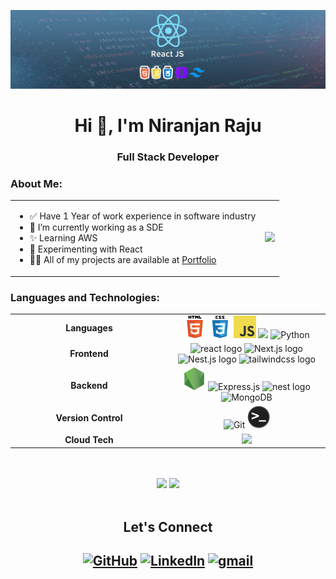 ![](https://github.com/RajuNiranjan/RajuNiranjan/blob/master/Untitled-1.jpg)

<h1 align="center">Hi 👋, I'm Niranjan Raju</h1>
<h3 align="center">Full Stack Developer</h3>

### About Me:

<table width="100%">
<tr>
<td>
<ul>
<li>✅ Have 1 Year of work experience in software industry</li>
<li>🔭 I’m currently working as a SDE</li>
<li>✨ Learning AWS</li>
<li>🌱 Experimenting with React</li>
<li>👨‍💻 All of my projects are available at <a href="https://RajuNiranjan.vercel.app">Portfolio</a></li>
</ul>
</td>
<td>
<img style="width: 100%" src="https://i.pinimg.com/originals/6e/a8/c6/6ea8c68dfa924bc2e6a9abe3e473087a.gif">
</td>
</tr>
</table>

### Languages and Technologies:

<table width="100%">  
<tr align="center">  
<td width="545"><strong>Languages</strong></td>  
<td width="466">
	<img alt="HTML5" width="36px" src="https://raw.githubusercontent.com/github/explore/80688e429a7d4ef2fca1e82350fe8e3517d3494d/topics/html/html.png" />
	<img alt="CSS3" width="36px" src="https://raw.githubusercontent.com/github/explore/80688e429a7d4ef2fca1e82350fe8e3517d3494d/topics/css/css.png" />
	<img alt="JavaScript" width="36px" src="https://raw.githubusercontent.com/github/explore/80688e429a7d4ef2fca1e82350fe8e3517d3494d/topics/javascript/javascript.png" />
	<img width="36px" src="https://img.icons8.com/color/50/000000/typescript.png"/>
	<img width="36px" src="https://img.icons8.com/color/48/000000/python.png" alt="Python"/>
</td>  
</tr>  
<tr align="center">  
<td width="50%"><strong>Frontend</strong></td>  
<td width="50%">
	<img  width="36px" src="https://cdn.jsdelivr.net/gh/devicons/devicon/icons/react/react-original.svg" height="40" alt="react logo"  />
	<img src="https://skillicons.dev/icons?i=next" height="40" alt="Next.js logo"  />
	<img src="https://skillicons.dev/icons?i=redux" height="40" alt="Nest.js logo"  />
	<img src="https://skillicons.dev/icons?i=tailwind" height="40" alt="tailwindcss logo"  />
</td>  
</tr>  
<tr align="center">  
<td width="50%"><strong>Backend</strong></td>  
<td width="50%">
	<img alt="Node.js" width="36px" src="https://raw.githubusercontent.com/github/explore/80688e429a7d4ef2fca1e82350fe8e3517d3494d/topics/nodejs/nodejs.png" />
	<img alt="Express.js" width="36px" src="https://img.icons8.com/color/48/000000/js.png" />
	<img src="https://skillicons.dev/icons?i=nest" height="40" alt="nest logo"  />
	<img alt="MongoDB" width="36px" src="https://img.icons8.com/color/48/000000/mongodb.png" />
</td>  
</tr>  
<tr align="center">  
<td width="50%"><strong>Version Control</strong></td>  
<td width="50%">
   <img alt="Git" width="36px" src="https://img.icons8.com/color/64/000000/git.png"/>
	<img alt="Terminal" width="36px" src="https://raw.githubusercontent.com/github/explore/80688e429a7d4ef2fca1e82350fe8e3517d3494d/topics/terminal/terminal.png" />
</td>  
</tr>  
<tr align="center">  
<td width="50%"><strong>Cloud Tech</strong></td>  
<td width="50%">
	<img width="36px" src="https://img.icons8.com/color/48/000000/amazon-web-services.png"/>
</td>  
</tr> 
</table>
<br/>
<br/>

<div align=center>
<img src="https://github-readme-stats.vercel.app/api?username=rajuniranjan&show_icons=true&theme=synthwave&include_all_commits=true&count_private=true"/> 
<img src="https://github-readme-stats.vercel.app/api/top-langs/?username=rajuniranjan&theme=synthwave"/>
</div>
<br/>

<h2 align="center">Let's Connect <h2>
<p align="center" backgroud="./images/mid.png">
	<a href="https://github.com/RajuNiranjan"><img src="https://img.icons8.com/bubbles/50/000000/github.png" alt="GitHub"/></a>
	<a href="https://www.linkedin.com/in/raju-niranjan/"><img src="https://img.icons8.com/bubbles/50/000000/linkedin.png" alt="LinkedIn"/></a>
	<a href="mailto:rajuniranjan191@gmail.com"><img src="https://img.icons8.com/bubbles/50/000000/gmail.png" alt="gmail"/></a>
</p>
